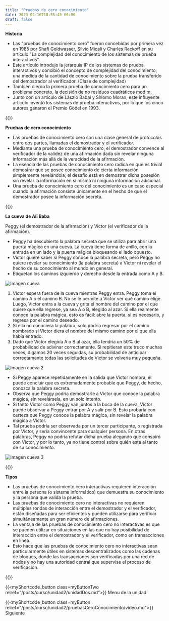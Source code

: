 ```yaml
---
title: "Pruebas de cero conocimiento"
date: 2023-04-16T18:55:45-06:00
draft: false
---
```


**Historia**

- Las "pruebas de conocimiento cero" fueron concebidas por primera vez en 1985 por Shafi Goldwasser, Silvio Micali y Charles Rackoff en su artículo "La complejidad del conocimiento de los sistemas de prueba interactivos".
- Este artículo introdujo la jerarquía IP de los sistemas de prueba interactivos y concibió el concepto de complejidad del conocimiento, una medida de la cantidad de conocimiento sobre la prueba transferido del demostrador al verificador. (Clase de complejidad)
- También dieron la primera prueba de conocimiento cero para un problema concreto, la decisión de no residuos cuadráticos mod m.
- Junto con un artículo de László Babai y Shlomo Moran, este influyente artículo inventó los sistemas de prueba interactivos, por lo que los cinco autores ganaron el Premio Gödel en 1993.

{{<salto>}}

**Pruebas de cero conocimiento**

- Las pruebas de conocimiento cero son una clase general de protocolos entre dos partes, llamadas el demostrador y el verificador.
- Mediante una prueba de conocimiento cero, el demostrador convence al verificador de la validez de una afirmación dada sin revelar ninguna información más allá de la veracidad de la afirmación.
- La esencia de las pruebas de conocimiento cero radica en que es trivial demostrar que se posee conocimiento de cierta información simplemente revelándola; el desafío está en demostrar dicha posesión sin revelar la información en sí misma ni ninguna información adicional.
- Una prueba de conocimiento cero del conocimiento es un caso especial cuando la afirmación consiste únicamente en el hecho de que el demostrador posee la información secreta.

{{<salto>}}

**La cueva de Ali Baba**

Peggy (el demostrador de la afirmación) y Victor (el verificador de la afirmación).

- Peggy ha descubierto la palabra secreta que se utiliza para abrir una puerta mágica en una cueva. La cueva tiene forma de anillo, con la entrada en un lado y la puerta mágica bloqueando el lado opuesto.
- Victor quiere saber si Peggy conoce la palabra secreta, pero Peggy no quiere revelar su conocimiento (la palabra secreta) a Victor ni revelar el hecho de su conocimiento al mundo en general.
- Etiquetan los caminos izquierdo y derecho desde la entrada como A y B.

![Imagen cueva](/posts/img/unidad2/cueva.webp)

1. Victor espera fuera de la cueva mientras Peggy entra. Peggy toma el camino A o el camino B. No se le permite a Victor ver qué camino elige. Luego, Victor entra a la cueva y grita el nombre del camino por el que quiere que ella regrese, ya sea A o B, elegido al azar. Si ella realmente conoce la palabra mágica, esto es fácil: abre la puerta, si es necesario, y regresa por el camino deseado.
2. Si ella no conociera la palabra, solo podría regresar por el camino nombrado si Victor diera el nombre del mismo camino por el que ella había entrado.
3. Dado que Victor elegiría A o B al azar, ella tendría un 50% de probabilidad de adivinar correctamente. Si repitieran este truco muchas veces, digamos 20 veces seguidas, su probabilidad de anticipar correctamente todas las solicitudes de Victor se volvería muy pequeña.

![Imagen cueva 2](/posts/img/unidad2/cuevaDos.webp)

- Si Peggy aparece repetidamente en la salida que Victor nombra, él puede concluir que es extremadamente probable que Peggy, de hecho, conozca la palabra secreta.
- Observa que Peggy podría demostrarle a Victor que conoce la palabra mágica, sin revelársela, en un solo intento.
- Si tanto Victor como Peggy van juntos a la boca de la cueva, Victor puede observar a Peggy entrar por A y salir por B. Esto probaría con certeza que Peggy conoce la palabra mágica, sin revelar la palabra mágica a Victor.
- Tal prueba podría ser observada por un tercer participante, o registrada por Victor, y sería convincente para cualquier persona. En otras palabras, Peggy no podría refutar dicha prueba alegando que conspiró con Victor, y por lo tanto, ya no tiene control sobre quién está al tanto de su conocimiento.

![Imagen cueva 3](/posts/img/unidad2/cuevaTres.webp)

{{<salto>}}

**Tipos**

- Las pruebas de conocimiento cero interactivas requieren interacción entre la persona (o sistema informático) que demuestra su conocimiento y la persona que valida la prueba.
- Las pruebas de conocimiento cero no interactivas no requieren múltiples rondas de interacción entre el demostrador y el verificador, están diseñadas para ser eficientes y pueden utilizarse para verificar simultáneamente un gran número de afirmaciones.
- La ventaja de las pruebas de conocimiento cero no interactivas es que se pueden utilizar en situaciones en las que no hay posibilidad de interacción entre el demostrador y el verificador, como en transacciones en línea.
- Esto hace que las pruebas de conocimiento cero no interactivas sean particularmente útiles en sistemas descentralizados como las cadenas de bloques, donde las transacciones son verificadas por una red de nodos y no hay una autoridad central que supervise el proceso de verificación.

{{<salto>}}

{{<myShortcode_button class=myButtonTwo relref="/posts/curso/unidad2/unidadDos.md">}} Menu de la unidad

{{<myShortcode_button class=myButton relref="/posts/curso/unidad2/pruebasCeroConocimiento/video.md">}} Siguiente